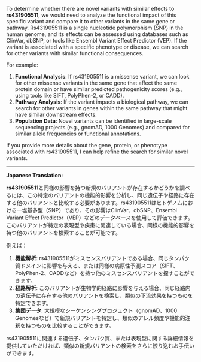 To determine whether there are novel variants with similar effects to **rs431905511**, we would need to analyze the functional impact of this specific variant and compare it to other variants in the same gene or pathway. Rs431905511 is a single nucleotide polymorphism (SNP) in the human genome, and its effects can be assessed using databases such as ClinVar, dbSNP, or tools like Ensembl Variant Effect Predictor (VEP). If the variant is associated with a specific phenotype or disease, we can search for other variants with similar functional consequences.

For example:
1. **Functional Analysis**: If rs431905511 is a missense variant, we can look for other missense variants in the same gene that affect the same protein domain or have similar predicted pathogenicity scores (e.g., using tools like SIFT, PolyPhen-2, or CADD).
2. **Pathway Analysis**: If the variant impacts a biological pathway, we can search for other variants in genes within the same pathway that might have similar downstream effects.
3. **Population Data**: Novel variants can be identified in large-scale sequencing projects (e.g., gnomAD, 1000 Genomes) and compared for similar allele frequencies or functional annotations.

If you provide more details about the gene, protein, or phenotype associated with rs431905511, I can help refine the search for similar novel variants.

---

**Japanese Translation:**

**rs431905511**と同様の影響を持つ新規のバリアントが存在するかどうかを調べるには、この特定のバリアントの機能的影響を分析し、同じ遺伝子や経路に存在する他のバリアントと比較する必要があります。rs431905511はヒトゲノムにおける一塩基多型（SNP）であり、その影響はClinVar、dbSNP、Ensembl Variant Effect Predictor（VEP）などのデータベースを使用して評価できます。このバリアントが特定の表現型や疾患に関連している場合、同様の機能的影響を持つ他のバリアントを検索することが可能です。

例えば：
1. **機能解析**: rs431905511がミスセンスバリアントである場合、同じタンパク質ドメインに影響を与える、または同様の病原性予測スコア（SIFT、PolyPhen-2、CADDなど）を持つ他のミスセンスバリアントを探すことができます。
2. **経路解析**: このバリアントが生物学的経路に影響を与える場合、同じ経路内の遺伝子に存在する他のバリアントを検索し、類似の下流効果を持つものを特定できます。
3. **集団データ**: 大規模なシーケンシングプロジェクト（gnomAD、1000 Genomesなど）で新規バリアントを特定し、類似のアレル頻度や機能的注釈を持つものを比較することができます。

rs431905511に関連する遺伝子、タンパク質、または表現型に関する詳細情報を提供していただければ、類似の新規バリアントの検索をさらに絞り込むお手伝いができます。